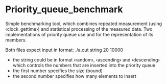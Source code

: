 # Priority_queue_benchmark
  Simple benchmarking tool, which combines repeated measurement (using ‹clock_gettime›) and statistical processing of the measured data.
  Two implementations of priority queue use <vector> and <list> for the representation of its members.
  
Both files expect input in format:
  ./a.out string 20 10000
  - the string could be in format ‹random›, ‹ascending› and ‹descending› which controls the numbers that are inserted into the priority queue
  - the first number specifies the size (bound)
  - the second number specifies how many elements to insert
